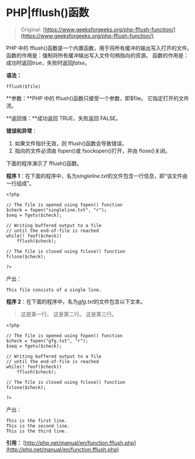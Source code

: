 # PHP|fflush()函数

> Original: [https://www.geeksforgeeks.org/php-fflush-function/](https://www.geeksforgeeks.org/php-fflush-function/)

PHP 中的 fflush()函数是一个内置函数，用于将所有缓冲的输出写入打开的文件。 函数的作用是：强制将所有缓冲输出写入文件句柄指向的资源。 函数的作用是：成功时返回*true*，失败时返回*false*。

**语法：**

```
fflush($file)
```

**参数：**PHP 中的 fflush()函数只接受一个参数，即$file。 它指定打开的文件流。

**返回值：**成功返回 TRUE，失败返回 FALSE。

**错误和异常**：

1.  如果文件指针无效，则 fflush()函数会导致错误。
2.  指向的文件必须由 fopen()或 fsockopen()打开，并由 flose()关闭。

下面的程序演示了 fflush()函数。

**程序 1**：在下面的程序中，名为*singleline.txt*的文件包含一行信息，即“该文件由一行组成”。

```
<?php

// The file is opened using fopen() function
$check = fopen("singleline.txt", "r");
$seq = fgets($check);

// Writing buffered output to a file
// until the end-of-file is reached
while(! feof($check))
    fflush($check);

// The file is closed using fclose() function
fclose($check);

?>
```

产出：

```
This file consists of a single line.

```

**程序 2**：在下面的程序中，名为*gfg.txt*的文件包含以下文本。

> 这是第一行。
> 这是第二行。
> 这是第三行。

```
<?php

// The file is opened using fopen() function
$check = fopen("gfg.txt", "r");
$seq = fgets($check);

// Writing buffered output to a file
// until the end-of-file is reached
while(! feof($check))
    fflush($check);

// The file is closed using fclose() function
fclose($check);

?>
```

产出：

```
This is the first line.
This is the second line.
This is the third line.

```

**引用：**
[http://php.net/manual/en/function.fflush.php](http://php.net/manual/en/function.fflush.php)